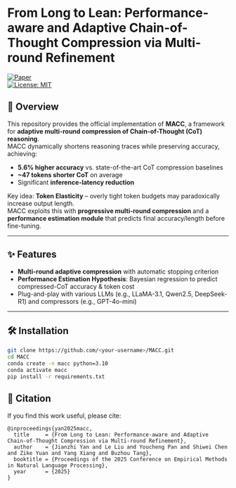 # **From Long to Lean: Performance-aware and Adaptive Chain-of-Thought Compression via Multi-round Refinement**

[![Paper](https://img.shields.io/badge/Paper-EMNLP%202025-blue)](link_to_paper_pdf)  
[![License: MIT](https://img.shields.io/badge/License-MIT-green.svg)](LICENSE)

## 📌 Overview
This repository provides the official implementation of **MACC**, a framework for **adaptive multi-round compression of Chain-of-Thought (CoT) reasoning**.  
MACC dynamically shortens reasoning traces while preserving accuracy, achieving:

* **5.6% higher accuracy** vs. state-of-the-art CoT compression baselines  
* **~47 tokens shorter CoT** on average  
* Significant **inference-latency reduction**

Key idea: **Token Elasticity** – overly tight token budgets may paradoxically increase output length.  
MACC exploits this with **progressive multi-round compression** and a **performance estimation module** that predicts final accuracy/length before fine-tuning.


---

## ✨ Features
* **Multi-round adaptive compression** with automatic stopping criterion  
* **Performance Estimation Hypothesis**: Bayesian regression to predict compressed-CoT accuracy & token cost  
* Plug-and-play with various LLMs (e.g., LLaMA-3.1, Qwen2.5, DeepSeek-R1) and compressors (e.g., GPT-4o-mini)

---

## 🛠️ Installation
```bash
git clone https://github.com/<your-username>/MACC.git
cd MACC
conda create -n macc python=3.10
conda activate macc
pip install -r requirements.txt
```

## 🧠 Citation

If you find this work useful, please cite:

```
@inproceedings{yan2025macc,
  title     = {From Long to Lean: Performance-aware and Adaptive Chain-of-Thought Compression via Multi-round Refinement},
  author    = {Jianzhi Yan and Le Liu and Youcheng Pan and Shiwei Chen and Zike Yuan and Yang Xiang and Buzhou Tang},
  booktitle = {Proceedings of the 2025 Conference on Empirical Methods in Natural Language Processing},
  year      = {2025}
}
```

